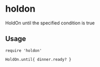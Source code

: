 holdon
======

HoldOn until the specified condition is true


Usage
------

    require 'holdon'
    
    HoldOn.until{ dinner.ready? }
